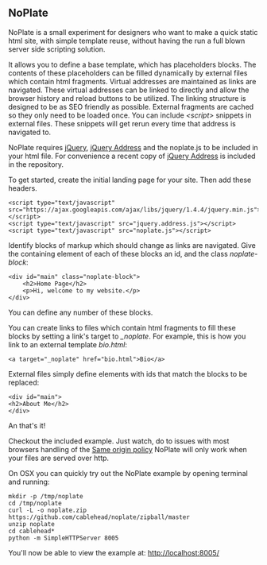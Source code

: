 NoPlate
-------

NoPlate is a small experiment for designers who want to make a quick static
html site, with simple template reuse, without having the run a full blown
server side scripting solution.

It allows you to define a base template, which has placeholders blocks.  The
contents of these placeholders can be filled dynamically by external files
which contain html fragments.  Virtual addresses are maintained as links are
navigated. These virtual addresses can be linked to directly and allow the
browser history and reload buttons to be utilized.  The linking structure is
designed to be as SEO friendly as possible.  External fragments are cached so
they only need to be loaded once.  You can include *&lt;script&gt;* snippets in
external files.  These snippets will get rerun every time that address is
navigated to.

NoPlate requires [jQuery](http://jquery.com/), [jQuery
Address](https://github.com/asual/jquery-address) and the noplate.js to be
included in your html file.  For convenience a recent copy of [jQuery
Address](https://github.com/asual/jquery-address) is included in the
repository.

To get started, create the initial landing page for your site.  Then add these headers.

    <script type="text/javascript" src="https://ajax.googleapis.com/ajax/libs/jquery/1.4.4/jquery.min.js"></script>
    <script type="text/javascript" src="jquery.address.js"></script>
    <script type="text/javascript" src="noplate.js"></script>

Identify blocks of markup which should change as links are navigated.  Give the
containing element of each of these blocks an id, and the class
*noplate-block*:

    <div id="main" class="noplate-block">
        <h2>Home Page</h2>
        <p>Hi, welcome to my website.</p>
    </div>

You can define any number of these blocks.

You can create links to files which contain html fragments to fill these blocks
by setting a link's target to *_noplate*.  For example, this is how you link to
an external template *bio.html*:

    <a target="_noplate" href="bio.html">Bio</a>

External files simply define elements with ids that match the blocks to be replaced:

    <div id="main">
    <h2>About Me</h2>
    </div>

An that's it!

Checkout the included example.  Just watch, do to issues with
most browsers handling of the [Same origin
policy](http://en.wikipedia.org/wiki/Same_origin_policy) NoPlate will only work
when your files are served over http.

On OSX you can quickly try out the NoPlate example by opening terminal and running:

    mkdir -p /tmp/noplate
    cd /tmp/noplate
    curl -L -o noplate.zip https://github.com/cablehead/noplate/zipball/master
    unzip noplate
    cd cablehead*
    python -m SimpleHTTPServer 8005

You'll now be able to view the example at: [http://localhost:8005/](http://localhost:8005/)
